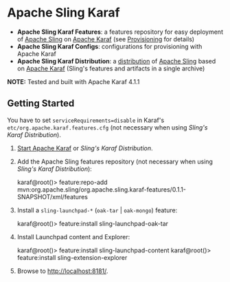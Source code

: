 Apache Sling Karaf
==================

* **Apache Sling Karaf Features**: a features repository for easy deployment of [Apache Sling](https://sling.apache.org) on [Apache Karaf](https://karaf.apache.org) (see [Provisioning](https://karaf.apache.org/manual/latest/#_provisioning) for details)
* **Apache Sling Karaf Configs**: configurations for provisioning with Apache Karaf
* **Apache Sling Karaf Distribution**: a [distribution](https://karaf.apache.org/manual/latest/#_custom_distributions) of [Apache Sling](https://sling.apache.org) based on [Apache Karaf](https://karaf.apache.org) (Sling's features and artifacts in a single archive)

**NOTE:** Tested and built with Apache Karaf 4.1.1

Getting Started
---------------

You have to set `serviceRequirements=disable` in Karaf's `etc/org.apache.karaf.features.cfg` (not necessary when using _Sling's Karaf Distribution_).

1) [Start Apache Karaf](https://karaf.apache.org/manual/latest/#_quick_start) or _Sling's Karaf Distribution_.

2) Add the Apache Sling features repository (not necessary when using _Sling's Karaf Distribution_):

    karaf@root()> feature:repo-add mvn:org.apache.sling/org.apache.sling.karaf-features/0.1.1-SNAPSHOT/xml/features

3) Install a `sling-launchpad-*` (`oak-tar` | `oak-mongo`) feature:

    karaf@root()> feature:install sling-launchpad-oak-tar

4) Install Launchpad content and Explorer:

    karaf@root()> feature:install sling-launchpad-content
    karaf@root()> feature:install sling-extension-explorer

5) Browse to [http://localhost:8181/](http://localhost:8181/⁠).
